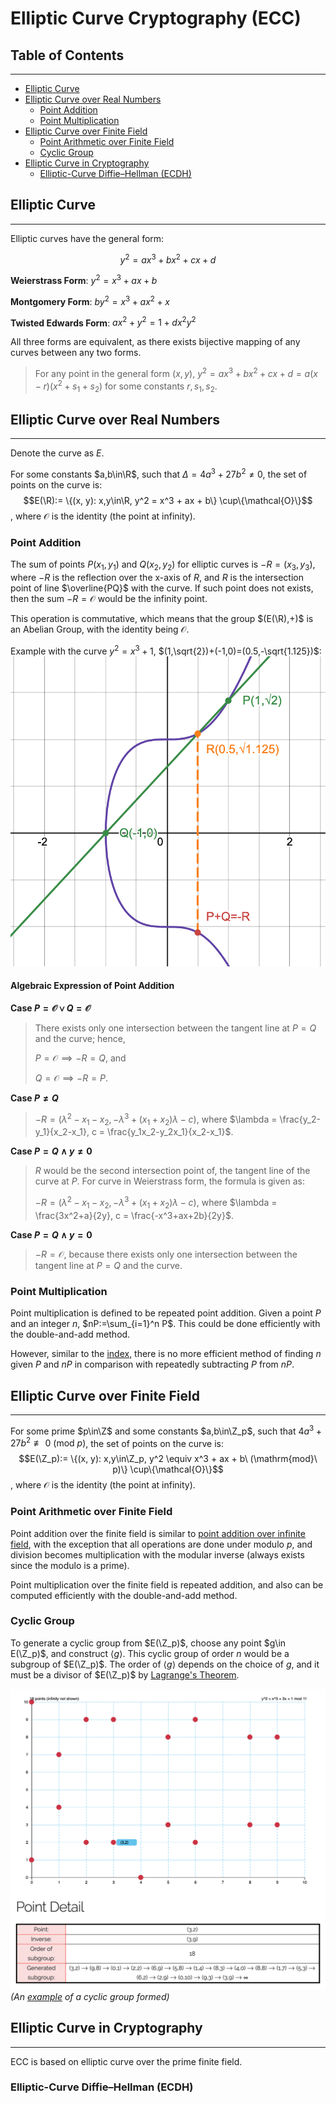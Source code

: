 # Elliptic Curve Cryptography (ECC)

## Table of Contents

---

- [Elliptic Curve](#elliptic-curve)
- [Elliptic Curve over Real Numbers](#elliptic-curve-over-real-numbers)
  - [Point Addition](#point-addition)
  - [Point Multiplication](#point-multiplication)
- [Elliptic Curve over Finite Field](#elliptic-curve-over-finite-field)
  - [Point Arithmetic over Finite Field](#point-arithmetic-over-finite-field)
  - [Cyclic Group](#cyclic-group)
- [Elliptic Curve in Cryptography](#elliptic-curve-in-cryptography)
  - [Elliptic-Curve Diffie–Hellman (ECDH)](#elliptic-curve-diffiehellman-ecdh)

## Elliptic Curve

---

Elliptic curves have the general form:

$$y^2=ax^3+bx^2+cx+d$$

**Weierstrass Form**: $y^2 = x^3 + ax + b$

**Montgomery Form**: $by^2 = x^3 + ax^2 + x$

**Twisted Edwards Form**: $ax^2 + y^2 = 1 + dx^2y^2$

All three forms are equivalent, as there exists bijective mapping of any curves between any two forms.

>For any point in the general form $(x,y)$, $y^2 = ax^3+bx^2+cx+d = a(x-r)(x^2+s_1+s_2)$ for some constants $r,s_1,s_2$.

## Elliptic Curve over Real Numbers

---

Denote the curve as $E$.

For some constants $a,b\in\R$, such that $\Delta = 4a^3 + 27b^2 \neq 0$, 
the set of points on the curve is:
$$E(\R):= \{(x, y): x,y\in\R, y^2 = x^3 + ax + b\} \cup\{\mathcal{O}\}$$
, where $\mathcal{O}$ is the identity (the point at infinity).

### Point Addition

The sum of points $P(x_1,y_1)$ and $Q(x_2,y_2)$ for elliptic curves is $-R=(x_3,y_3)$, where $-R$ is the reflection over the x-axis of $R$, and $R$ is the intersection point of line $\overline{PQ}$ with the curve. If such point does not exists, then the sum $-R=\mathcal{O}$ would be the infinity point.

This operation is commutative, which means that the group $(E(\R),+)$ is an Abelian Group, with the identity being $\mathcal{O}$.

Example with the curve $y^2 = x^3 + 1$, $(1,\sqrt{2})+(-1,0)=(0.5,-\sqrt{1.125})$:
![EC point addition example](ec_add_example.png)

#### Algebraic Expression of Point Addition

**Case $P=\mathcal{O} \vee Q=\mathcal{O}$**

>There exists only one intersection between the tangent line at $P=Q$ and the curve; hence,
>
> $P=\mathcal{O}\implies -R=Q$, and
>
> $Q=\mathcal{O}\implies -R=P$.

**Case $P\neq Q$**

>$-R=(\lambda^2-x_1-x_2, -\lambda^3 + (x_1+x_2)\lambda - c)$, where $\lambda = \frac{y_2-y_1}{x_2-x_1}, c = \frac{y_1x_2-y_2x_1}{x_2-x_1}$.

**Case $P=Q \wedge y \neq 0$**

>$R$ would be the second intersection point of, the tangent line of the curve at $P$. For curve in Weierstrass form, the formula is given as:
>
>$-R=(\lambda^2-x_1-x_2, -\lambda^3 + (x_1+x_2)\lambda - c)$, where $\lambda = \frac{3x^2+a}{2y}, c = \frac{-x^3+ax+2b}{2y}$.

**Case $P=Q \wedge y = 0$**

>$-R=\mathcal{O}$, because there exists only one intersection between the tangent line at $P=Q$ and the curve.

### Point Multiplication

Point multiplication is defined to be repeated point addition. Given a point $P$ and an integer $n$, $nP:=\sum_{i=1}^n P$. This could be done efficiently with the double-and-add method.

However, similar to the [index](algebra.md/#multiplicative-order-and-primitive-root-and-index), there is no more efficient method of finding $n$ given $P$ and $nP$ in comparison with repeatedly subtracting $P$ from $nP$.

## Elliptic Curve over Finite Field

---

For some prime $p\in\Z$ and some constants $a,b\in\Z_p$, such that $4a^3 + 27b^2 \not\equiv 0\ (\mathrm{mod}\ p)$, the set of points on the curve is:
$$E(\Z_p):= \{(x, y): x,y\in\Z_p, y^2 \equiv x^3 + ax + b\ (\mathrm{mod}\ p)\} \cup\{\mathcal{O}\}$$
, where $\mathcal{O}$ is the identity (the point at infinity).

### Point Arithmetic over Finite Field

Point addition over the finite field is similar to [point addition over infinite field](#point-addition), with the exception that all operations are done under modulo $p$, and division becomes multiplication with the modular inverse (always exists since the modulo is a prime).

Point multiplication over the finite field is repeated addition, and also can be computed efficiently with the double-and-add method.

### Cyclic Group

To generate a cyclic group from $E(\Z_p)$, choose any point $g\in E(\Z_p)$, and construct $\langle g\rangle$. This cyclic group of order $n$ would be a subgroup of $E(\Z_p)$. The order of $\langle g\rangle$ depends on the choice of $g$, and it must be a divisor of $E(\Z_p)$ by [Lagrange's Theorem](algebra.md/#coset).

![FFEC example](ffec_example.png)
*(An [example](https://www.graui.de/code/elliptic2/) of a cyclic group formed)*

## Elliptic Curve in Cryptography

---

ECC is based on elliptic curve over the prime finite field.

### Elliptic-Curve Diffie–Hellman (ECDH)
